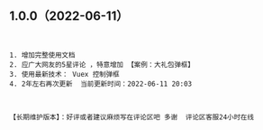 ## 1.0.0（2022-06-11）

````


1. 增加完整使用文档
2. 应广大网友的5星评论 ，特意增加 【案例：大礼包弹框】
3. 使用最新技术： Vuex 控制弹框
4. 2年左右再次更新  当前更新时间：2022-06-11 20:03



【长期维护版本】：好评或者建议麻烦写在评论区吧 多谢  评论区客服24小时在线

````
